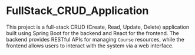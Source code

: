 # FullStack_CRUD_Application
This project is a full-stack CRUD (Create, Read, Update, Delete) application built using Spring Boot for the backend and React for the frontend. The backend provides RESTful APIs for managing `Course` resources, while the frontend allows users to interact with the system via a web interface.
